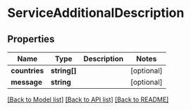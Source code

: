 # ServiceAdditionalDescription

## Properties
Name | Type | Description | Notes
------------ | ------------- | ------------- | -------------
**countries** | **string[]** |  | [optional] 
**message** | **string** |  | [optional] 

[[Back to Model list]](../../README.md#documentation-for-models) [[Back to API list]](../../README.md#documentation-for-api-endpoints) [[Back to README]](../../README.md)

